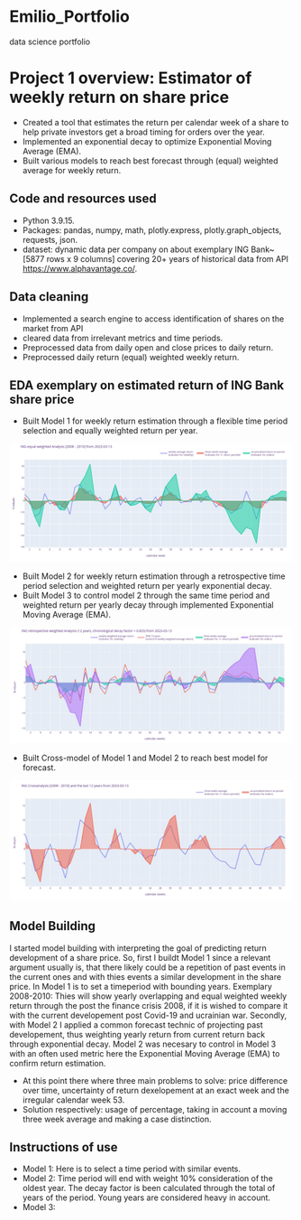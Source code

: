 # Emilio_Portfolio
data science portfolio
# Project 1 overview: Estimator of weekly return on share price
* Created a tool that estimates the return per calendar week of a share to help private investors get a broad timing for orders over the year.
* Implemented an exponential decay to optimize Exponential Moving Average (EMA).
* Built various models to reach best forecast through (equal) weighted average for weekly return.

## Code and resources used
* Python 3.9.15.
* Packages: pandas, numpy, math, plotly.express, plotly.graph_objects, requests, json.
* dataset: dynamic data per company on about exemplary ING Bank~[5877 rows x 9 columns] covering 20+ years of historical data from API https://www.alphavantage.co/.

## Data cleaning
* Implemented a search engine to access identification of shares on the market from API 
* cleared data from irrelevant metrics and time periods.
* Preprocessed data from daily open and close prices to daily return.
* Preprocessed daily return (equal) weighted weekly return.

## EDA exemplary on estimated return of ING Bank share price
* Built Model 1 for weekly return estimation through a flexible time period selection and equally weighted return per year.

![](/Images/INGreturnanalysis20082010.jpg)

* Built Model 2 for weekly return estimation through a retrospective time period selection and weighted return per yearly exponential decay.
* Built Model 3 to control model 2 through the same time period and weighted return per yearly decay through implemented Exponential Moving Average (EMA).

![](/Images/INGretrospectivereturnanalysis12years.jpg)

* Built Cross-model of Model 1 and Model 2 to reach best model for forecast.

![](/Images/INGreturncrossanalysis2008201012years.jpg)

## Model Building
I started model building with interpreting the goal of predicting return development of a share price. So, first I buildt Model 1 since a relevant argument usually is, that there likely could be a repetition of past events in the current ones and with thies events a similar development in the share price. In Model 1 is to set a timeperiod with bounding years. Exemplary 2008-2010: Thies will show yearly overlapping and equal weighted weekly return through the post the finance crisis 2008, if it is wished to compare it with the current developement post Covid-19 and ucrainian war. 
Secondly, with Model 2 I applied a common forecast technic of projecting past developement, thus weighting yearly return from current return back through exponential decay. Model 2 was necesary to control in Model 3 with an often used metric here the Exponential Moving Average (EMA) to confirm return estimation.
* At this point there where three main problems to solve: price difference over time, uncertainty of return dexelopement at an exact week and the irregular calendar week 53. 
* Solution respectively: usage of percentage, taking in account a moving three week average and making a case distinction.
## Instructions of use
* Model 1: Here is to select a time period with similar events. 
* Model 2: Time period will end with weight 10% consideration of the oldest year. The decay factor is been calculated through the total of years of the period. Young years are considered heavy in account.
* Model 3: 
